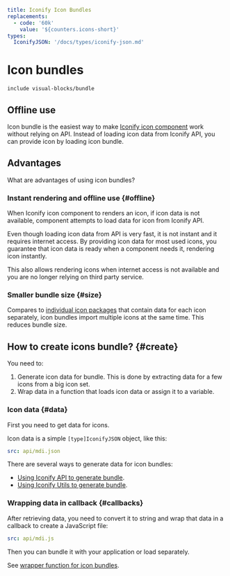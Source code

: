 ```yaml
title: Iconify Icon Bundles
replacements:
  - code: '60k'
    value: '${counters.icons-short}'
types:
  IconifyJSON: '/docs/types/iconify-json.md'
```

# Icon bundles

`include visual-blocks/bundle`

## Offline use

Icon bundle is the easiest way to make [Iconify icon component](/docs/icon-components/index.md) work without relying on API. Instead of loading icon data from Iconify API, you can provide icon by loading icon bundle.

## Advantages

What are advantages of using icon bundles?

### Instant rendering and offline use {#offline}

When Iconify icon component to renders an icon, if icon data is not available, component attempts to load data for icon from Iconify API.

Even though loading icon data from API is very fast, it is not instant and it requires internet access. By providing icon data for most used icons, you guarantee that icon data is ready when a component needs it, rendering icon instantly.

This also allows rendering icons when internet access is not available and you are no longer relying on third party service.

### Smaller bundle size {#size}

Compares to [individual icon packages](/docs/icons/icons.md) that contain data for each icon separately, icon bundles import multiple icons at the same time. This reduces bundle size.

## How to create icons bundle? {#create}

You need to:

1. Generate icon data for bundle. This is done by extracting data for a few icons from a big icon set.
2. Wrap data in a function that loads icon data or assign it to a variable.

### Icon data {#data}

First you need to get data for icons.

Icon data is a simple `[type]IconifyJSON` object, like this:

```yaml
src: api/mdi.json
```

There are several ways to generate data for icon bundles:

- [Using Iconify API to generate bundle](./api.md).
- [Using Iconify Utils to generate bundle](./utils.md).

### Wrapping data in callback {#callbacks}

After retrieving data, you need to convert it to string and wrap that data in a callback to create a JavaScript file:

```yaml
src: api/mdi.js
```

Then you can bundle it with your application or load separately.

See [wrapper function for icon bundles](./wrapper.md).
